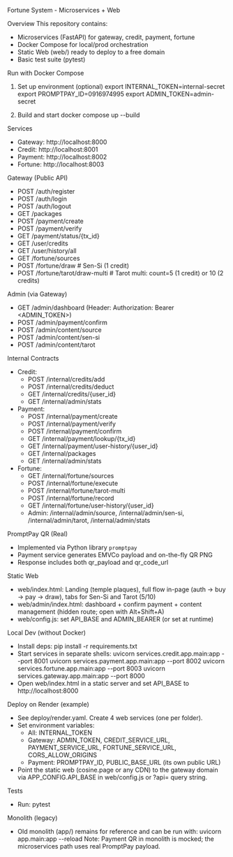 Fortune System - Microservices + Web

Overview
This repository contains:
- Microservices (FastAPI) for gateway, credit, payment, fortune
- Docker Compose for local/prod orchestration
- Static Web (web/) ready to deploy to a free domain
- Basic test suite (pytest)

Run with Docker Compose
1) Set up environment (optional)
   export INTERNAL_TOKEN=internal-secret
   export PROMPTPAY_ID=0916974995
   export ADMIN_TOKEN=admin-secret

2) Build and start
   docker compose up --build

Services
- Gateway: http://localhost:8000
- Credit:  http://localhost:8001
- Payment: http://localhost:8002
- Fortune: http://localhost:8003

Gateway (Public API)
- POST /auth/register
- POST /auth/login
- POST /auth/logout
- GET  /packages
- POST /payment/create
- POST /payment/verify
- GET  /payment/status/{tx_id}
- GET  /user/credits
- GET  /user/history/all
- GET  /fortune/sources
- POST /fortune/draw                  # Sen-Si (1 credit)
- POST /fortune/tarot/draw-multi      # Tarot multi: count=5 (1 credit) or 10 (2 credits)

Admin (via Gateway)
- GET  /admin/dashboard               (Header: Authorization: Bearer <ADMIN_TOKEN>)
- POST /admin/payment/confirm
- POST /admin/content/source
- POST /admin/content/sen-si
- POST /admin/content/tarot

Internal Contracts
- Credit:
  - POST /internal/credits/add
  - POST /internal/credits/deduct
  - GET  /internal/credits/{user_id}
  - GET  /internal/admin/stats
- Payment:
  - POST /internal/payment/create
  - POST /internal/payment/verify
  - POST /internal/payment/confirm
  - GET  /internal/payment/lookup/{tx_id}
  - GET  /internal/payment/user-history/{user_id}
  - GET  /internal/packages
  - GET  /internal/admin/stats
- Fortune:
  - GET  /internal/fortune/sources
  - POST /internal/fortune/execute
  - POST /internal/fortune/tarot-multi
  - POST /internal/fortune/record
  - GET  /internal/fortune/user-history/{user_id}
  - Admin: /internal/admin/source, /internal/admin/sen-si, /internal/admin/tarot, /internal/admin/stats

PromptPay QR (Real)
- Implemented via Python library `promptpay`
- Payment service generates EMVCo payload and on-the-fly QR PNG
- Response includes both qr_payload and qr_code_url

Static Web
- web/index.html: Landing (temple plaques), full flow in-page (auth → buy → pay → draw), tabs for Sen-Si and Tarot (5/10)
- web/admin/index.html: dashboard + confirm payment + content management (hidden route; open with Alt+Shift+A)
- web/config.js: set API_BASE and ADMIN_BEARER (or set at runtime)

Local Dev (without Docker)
- Install deps: pip install -r requirements.txt
- Start services in separate shells:
  uvicorn services.credit.app.main:app --port 8001
  uvicorn services.payment.app.main:app --port 8002
  uvicorn services.fortune.app.main:app --port 8003
  uvicorn services.gateway.app.main:app --port 8000
- Open web/index.html in a static server and set API_BASE to http://localhost:8000

Deploy on Render (example)
- See deploy/render.yaml. Create 4 web services (one per folder).
- Set environment variables:
  - All: INTERNAL_TOKEN
  - Gateway: ADMIN_TOKEN, CREDIT_SERVICE_URL, PAYMENT_SERVICE_URL, FORTUNE_SERVICE_URL, CORS_ALLOW_ORIGINS
  - Payment: PROMPTPAY_ID, PUBLIC_BASE_URL (its own public URL)
- Point the static web (cosine.page or any CDN) to the gateway domain via APP_CONFIG.API_BASE in web/config.js or ?api= query string.

Tests
- Run: pytest

Monolith (legacy)
- Old monolith (app/) remains for reference and can be run with:
  uvicorn app.main:app --reload
  Note: Payment QR in monolith is mocked; the microservices path uses real PromptPay payload.